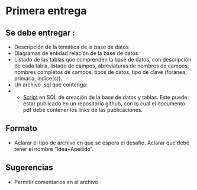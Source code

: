 # Primera entrega
## Se debe entregar :
* Descripción de la temática de la base de datos
* Diagramas de entidad relación de la base de datos
* Listado de las tablas que comprenden la base de datos, con descripción de cada tabla, listado de campos, abreviaturas de nombres de campos, nombres completos de campos, tipos de datos, tipo de clave (foránea, primaria, índice(s)).
* Un archivo .sql que contenga:
* * <a href="https://github.com/Leo-Spj/SQL-CoderHouse/blob/main/script.sql">Script</a> en SQL de creación de la base de datos y tablas. Este puede estar publicado en un repositorio github, con lo cual el documento pdf debe contener los links de las publicaciones. 

## Formato

* Aclarar el tipo de archivo en que se espera el desafío. Aclarar que debe tener el nombre “Idea+Apellido”.

## Sugerencias

* Permitir comentarios en el archivo
